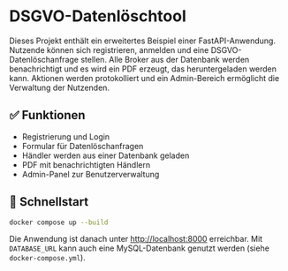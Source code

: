 # DSGVO-Datenlöschtool

Dieses Projekt enthält ein erweitertes Beispiel einer FastAPI-Anwendung. Nutzende können sich registrieren, anmelden und eine DSGVO-Datenlöschanfrage stellen. Alle Broker aus der Datenbank werden benachrichtigt und es wird ein PDF erzeugt, das heruntergeladen werden kann. Aktionen werden protokolliert und ein Admin-Bereich ermöglicht die Verwaltung der Nutzenden.

## ✅ Funktionen
- Registrierung und Login
- Formular für Datenlöschanfragen
- Händler werden aus einer Datenbank geladen
- PDF mit benachrichtigten Händlern
- Admin-Panel zur Benutzerverwaltung

## 🚀 Schnellstart
```bash
docker compose up --build
```
Die Anwendung ist danach unter [http://localhost:8000](http://localhost:8000) erreichbar. Mit `DATABASE_URL` kann auch eine MySQL-Datenbank genutzt werden (siehe `docker-compose.yml`).
